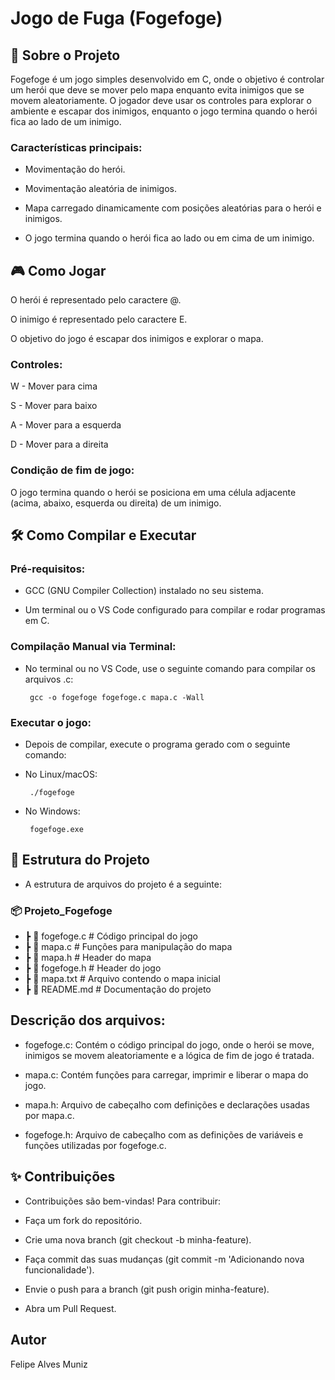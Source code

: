 # Jogo de Fuga (Fogefoge)
## 📌 Sobre o Projeto
Fogefoge é um jogo simples desenvolvido em C, onde o objetivo é controlar um herói que deve se mover pelo mapa enquanto evita inimigos que se movem aleatoriamente. O jogador deve usar os controles para explorar o ambiente e escapar dos inimigos, enquanto o jogo termina quando o herói fica ao lado de um inimigo.

### Características principais:
 - Movimentação do herói.

 - Movimentação aleatória de inimigos.

 - Mapa carregado dinamicamente com posições aleatórias para o herói e inimigos.

 - O jogo termina quando o herói fica ao lado ou em cima de um inimigo.

## 🎮 Como Jogar
O herói é representado pelo caractere @.

O inimigo é representado pelo caractere E.

O objetivo do jogo é escapar dos inimigos e explorar o mapa.

### Controles:

W - Mover para cima

S - Mover para baixo

A - Mover para a esquerda

D - Mover para a direita

### Condição de fim de jogo:
O jogo termina quando o herói se posiciona em uma célula adjacente (acima, abaixo, esquerda ou direita) de um inimigo.

## 🛠️ Como Compilar e Executar
### Pré-requisitos:
 - GCC (GNU Compiler Collection) instalado no seu sistema.

 - Um terminal ou o VS Code configurado para compilar e rodar programas em C.

### Compilação Manual via Terminal:
 - No terminal ou no VS Code, use o seguinte comando para compilar os arquivos .c:

        gcc -o fogefoge fogefoge.c mapa.c -Wall
   
### Executar o jogo:
 - Depois de compilar, execute o programa gerado com o seguinte comando:

 - No Linux/macOS:

        ./fogefoge

 - No Windows:


        fogefoge.exe

## 📂 Estrutura do Projeto
 - A estrutura de arquivos do projeto é a seguinte:

### 📦 Projeto_Fogefoge

 - ┣ 📜 fogefoge.c       # Código principal do jogo
 - ┣ 📜 mapa.c           # Funções para manipulação do mapa
 - ┣ 📜 mapa.h           # Header do mapa
 - ┣ 📜 fogefoge.h       # Header do jogo
 - ┣ 📜 mapa.txt         # Arquivo contendo o mapa inicial
 - ┣ 📜 README.md        # Documentação do projeto
 
## Descrição dos arquivos:

 - fogefoge.c: Contém o código principal do jogo, onde o herói se move, inimigos se movem aleatoriamente e a lógica de fim de jogo é tratada.

 - mapa.c: Contém funções para carregar, imprimir e liberar o mapa do jogo.

 - mapa.h: Arquivo de cabeçalho com definições e declarações usadas por mapa.c.

 - fogefoge.h: Arquivo de cabeçalho com as definições de variáveis e funções utilizadas por fogefoge.c.

## ✨ Contribuições
 - Contribuições são bem-vindas! Para contribuir:

 - Faça um fork do repositório.

 - Crie uma nova branch (git checkout -b minha-feature).

 - Faça commit das suas mudanças (git commit -m 'Adicionando nova funcionalidade').

 - Envie o push para a branch (git push origin minha-feature).

 - Abra um Pull Request.

## Autor
Felipe Alves Muniz
